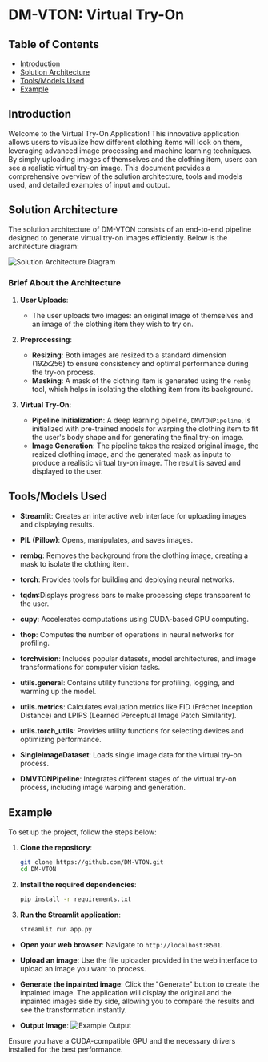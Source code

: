 # DM-VTON: Virtual Try-On

## Table of Contents

- [Introduction](#introduction)
- [Solution Architecture](#solution-architecture)
- [Tools/Models Used](#toolsmodels-used)
- [Example](#example)


## Introduction

Welcome to the Virtual Try-On Application! This innovative application allows users to visualize how different clothing items will look on them, leveraging advanced image processing and machine learning techniques. By simply uploading images of themselves and the clothing item, users can see a realistic virtual try-on image. This document provides a comprehensive overview of the solution architecture, tools and models used, and detailed examples of input and output.

## Solution Architecture

The solution architecture of DM-VTON consists of an end-to-end pipeline designed to generate virtual try-on images efficiently. Below is the architecture diagram:

![Solution Architecture Diagram](https://raw.githubusercontent.com/KiseKloset/DM-VTON/assets/model_diagram.png)

### Brief About the Architecture
1. **User Uploads**:
    - The user uploads two images: an original image of themselves and an image of the clothing item they wish to try on.

2. **Preprocessing**:
    - **Resizing**: Both images are resized to a standard dimension (192x256) to ensure consistency and optimal performance during the try-on process.
    - **Masking**: A mask of the clothing item is generated using the `rembg` tool, which helps in isolating the clothing item from its background.

3. **Virtual Try-On**:
    - **Pipeline Initialization**: A deep learning pipeline, `DMVTONPipeline`, is initialized with pre-trained models for warping the clothing item to fit the user's body shape and for generating the final try-on image.
    - **Image Generation**: The pipeline takes the resized original image, the resized clothing image, and the generated mask as inputs to produce a realistic virtual try-on image. The result is saved and displayed to the user.

## Tools/Models Used

- **Streamlit**: Creates an interactive web interface for uploading images and displaying results.

- **PIL (Pillow)**: Opens, manipulates, and saves images.

- **rembg**: Removes the background from the clothing image, creating a mask to isolate the clothing item.

- **torch**: Provides tools for building and deploying neural networks.

- **tqdm**:Displays progress bars to make processing steps transparent to the user.

- **cupy**: Accelerates computations using CUDA-based GPU computing.

- **thop**: Computes the number of operations in neural networks for profiling.

- **torchvision**: Includes popular datasets, model architectures, and image transformations for computer vision tasks.

- **utils.general**: Contains utility functions for profiling, logging, and warming up the model.

- **utils.metrics**: Calculates evaluation metrics like FID (Fréchet Inception Distance) and LPIPS (Learned Perceptual Image Patch Similarity).

- **utils.torch_utils**: Provides utility functions for selecting devices and optimizing performance.

- **SingleImageDataset**: Loads single image data for the virtual try-on process.

- **DMVTONPipeline**: Integrates different stages of the virtual try-on process, including image warping and generation.


## Example

To set up the project, follow the steps below:

1. **Clone the repository**:
   ```sh
   git clone https://github.com/DM-VTON.git
   cd DM-VTON
   ```

2. **Install the required dependencies**:
   ```sh
   pip install -r requirements.txt
   ```

3. **Run the Streamlit application**:
   ```sh
   streamlit run app.py
   ```

- **Open your web browser**: Navigate to `http://localhost:8501`.

- **Upload an image**: Use the file uploader provided in the web interface to upload an image you want to process.

- **Generate the inpainted image**: Click the "Generate" button to create the inpainted image. The application will display the original and the inpainted images side by side, allowing you to compare the results and see the transformation instantly.


- **Output Image**:
  ![Example Output](path_to_example_output_image)


Ensure you have a CUDA-compatible GPU and the necessary drivers installed for the best performance.


